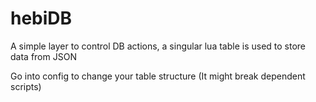# hebiDB

A simple layer to control DB actions, a singular lua table is used to store data from JSON

Go into config to change your table structure (It might break dependent scripts)